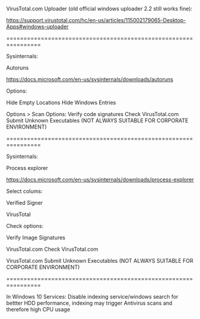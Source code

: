 VirusTotal.com Uploader (old official windows uploader 2.2 still works fine):

https://support.virustotal.com/hc/en-us/articles/115002179065-Desktop-Apps#windows-uploader

================================================================

Sysinternals:

Autoruns

https://docs.microsoft.com/en-us/sysinternals/downloads/autoruns

Options:

Hide Empty Locations
Hide Windows Entries

Options > Scan Options:
Verify code signatures
Check VirusTotal.com
Submit Unknown Executables (NOT ALWAYS SUITABLE FOR CORPORATE ENVIRONMENT)

================================================================

Sysinternals:

Process explorer

https://docs.microsoft.com/en-us/sysinternals/downloads/process-explorer

Select colums:

Verified Signer

VirusTotal

Check options:

Verify Image Signatures

VirusTotal.com Check VirusTotal.com 

VirusTotal.com  Submit Unknown Executables (NOT ALWAYS SUITABLE FOR CORPORATE ENVIRONMENT)

================================================================

In Windows 10 Services: Disable indexing service/windows search for bettter HDD performance, indexing may trigger Antivirus scans and therefore high CPU usage 
